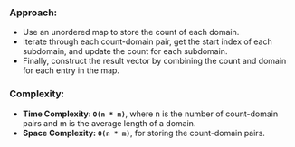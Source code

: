 ### Approach:
- Use an unordered map to store the count of each domain.
- Iterate through each count-domain pair, get the start index of each subdomain, and update the count for each subdomain.
- Finally, construct the result vector by combining the count and domain for each entry in the map.
​
### Complexity:
- **Time Complexity: `O(n * m)`**, where n is the number of count-domain pairs and m is the average length of a domain.
- **Space Complexity: `O(n * m)`**, for storing the count-domain pairs.